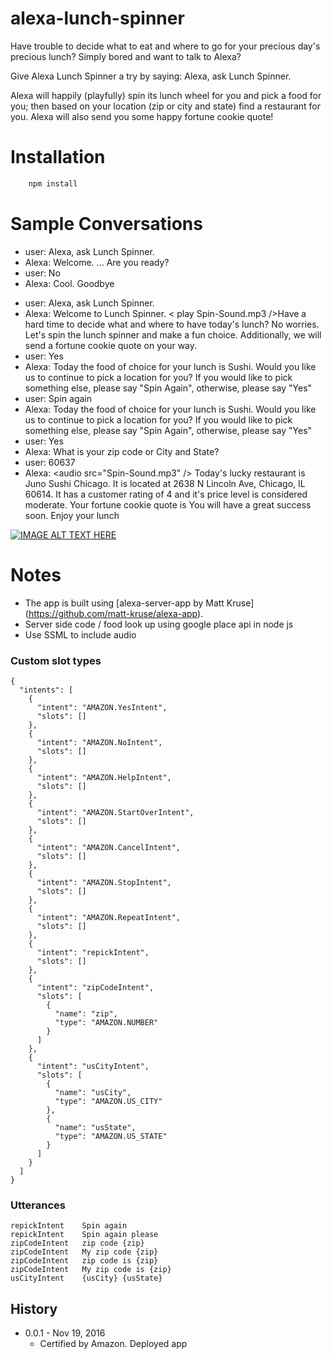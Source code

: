 # alexa-lunch-spinner

Have trouble to decide what to eat and where to go for your precious day's precious lunch? Simply bored and want to talk to Alexa?

Give Alexa Lunch Spinner a try by saying: Alexa, ask Lunch Spinner.

Alexa will happily (playfully) spin its lunch wheel for you and pick a food for you; then based on your location (zip or city and state) find a restaurant for you. Alexa will also send you some happy fortune cookie quote!

# Installation

```bash
	npm install
```

# Sample Conversations
>
* user: Alexa, ask Lunch Spinner.
* Alexa: Welcome. ... Are you ready?
* user: No
* Alexa: Cool. Goodbye

>
* user: Alexa, ask Lunch Spinner.
* Alexa: Welcome to Lunch Spinner. &lt; play Spin-Sound.mp3 /&gt;Have a hard time to decide what and where to have today\'s lunch?  No worries. Let\'s spin the lunch spinner and make a fun choice. Additionally, we will send a fortune cookie quote on your way.
* user: Yes
* Alexa: Today the food of choice for your lunch is Sushi. Would you like us to continue to pick a location for you? If you would like to pick something else, please say "Spin Again", otherwise, please say "Yes"
* user: Spin again
* Alexa: Today the food of choice for your lunch is Sushi. Would you like us to continue to pick a location for you? If you would like to pick something else, please say "Spin Again", otherwise, please say "Yes"
* user: Yes
* Alexa: What is your zip code or City and State?
* user: 60637
* Alexa: &lt;audio src="Spin-Sound.mp3" /&gt; Today\'s lucky restaurant is Juno Sushi Chicago. It is located at 2638 N Lincoln Ave, Chicago, IL 60614. It has a customer rating of 4 and it\'s price level is considered moderate. Your fortune cookie quote is You will have a great success soon. Enjoy your lunch

[![IMAGE ALT TEXT HERE](https://i.ytimg.com/vi/Rq5w0Amwz9Y/default.jpg?sqp=CMTa58EF&rs=AOn4CLD0ztkXMv0qufWSmUedZXtRfqQ3mQ)](https://www.youtube.com/watch?v=Rq5w0Amwz9Y)

# Notes

- The app is built using [alexa-server-app by Matt Kruse] (https://github.com/matt-kruse/alexa-app). 
- Server side code / food look up using google place api in node js
- Use SSML to include audio

### Custom slot types
```
{
  "intents": [
    {
      "intent": "AMAZON.YesIntent",
      "slots": []
    },
    {
      "intent": "AMAZON.NoIntent",
      "slots": []
    },
    {
      "intent": "AMAZON.HelpIntent",
      "slots": []
    },
    {
      "intent": "AMAZON.StartOverIntent",
      "slots": []
    },
    {
      "intent": "AMAZON.CancelIntent",
      "slots": []
    },
    {
      "intent": "AMAZON.StopIntent",
      "slots": []
    },
    {
      "intent": "AMAZON.RepeatIntent",
      "slots": []
    },
    {
      "intent": "repickIntent",
      "slots": []
    },
    {
      "intent": "zipCodeIntent",
      "slots": [
        {
          "name": "zip",
          "type": "AMAZON.NUMBER"
        }
      ]
    },
    {
      "intent": "usCityIntent",
      "slots": [
        {
          "name": "usCity",
          "type": "AMAZON.US_CITY"
        },
        {
          "name": "usState",
          "type": "AMAZON.US_STATE"
        }
      ]
    }
  ]
}
```

### Utterances

```
repickIntent	Spin again
repickIntent	Spin again please
zipCodeIntent	zip code {zip}
zipCodeIntent	My zip code {zip}
zipCodeIntent	zip code is {zip}
zipCodeIntent	My zip code is {zip}
usCityIntent	{usCity} {usState}
```

## History

- 0.0.1 - Nov 19, 2016
  - Certified by Amazon. Deployed app

